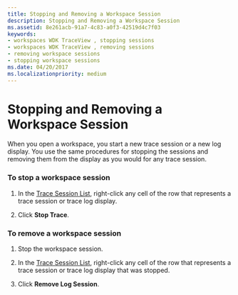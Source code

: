 ```yaml
---
title: Stopping and Removing a Workspace Session
description: Stopping and Removing a Workspace Session
ms.assetid: 8e261acb-91a7-4c83-a0f3-42519d4c7f03
keywords:
- workspaces WDK TraceView , stopping sessions
- workspaces WDK TraceView , removing sessions
- removing workspace sessions
- stopping workspace sessions
ms.date: 04/20/2017
ms.localizationpriority: medium
---
```


# Stopping and Removing a Workspace Session


When you open a workspace, you start a new trace session or a new log display. You use the same procedures for stopping the sessions and removing them from the display as you would for any trace session.

### <span id="to_stop_a_workspace_session"></span><span id="TO_STOP_A_WORKSPACE_SESSION"></span>To stop a workspace session

1.  In the [Trace Session List](trace-session-list.md), right-click any cell of the row that represents a trace session or trace log display.

2.  Click **Stop Trace**.

### <span id="to_remove_a_workspace_session"></span><span id="TO_REMOVE_A_WORKSPACE_SESSION"></span>To remove a workspace session

1.  Stop the workspace session.

2.  In the [Trace Session List](trace-session-list.md), right-click any cell of the row that represents a trace session or trace log display that was stopped.

3.  Click **Remove Log Session**.

 

 





